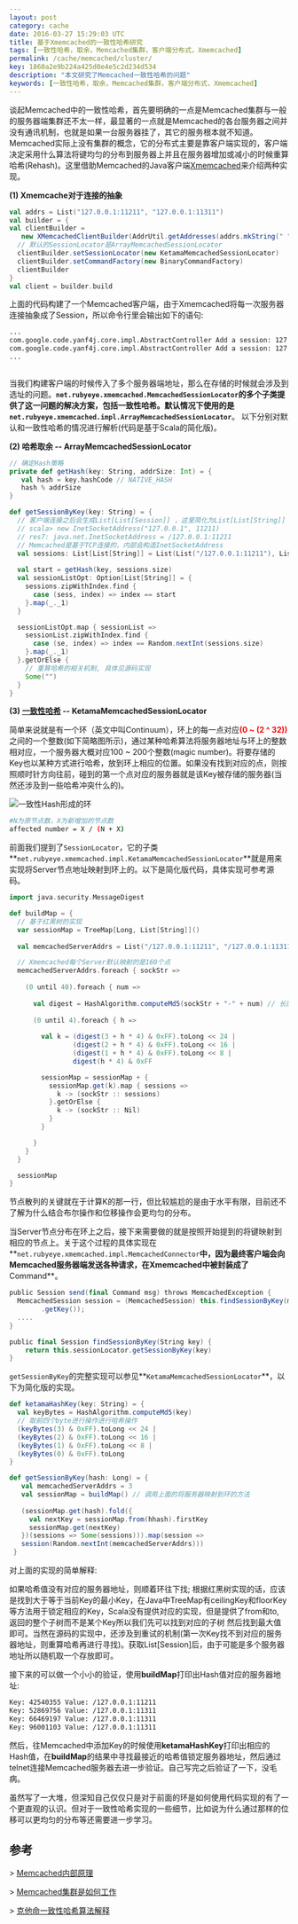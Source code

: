 ```yaml
---
layout: post
category: cache
date: 2016-03-27 15:29:03 UTC
title: 基于Xmemcached的一致性哈希研究
tags: [一致性哈希，取余，Memcached集群，客户端分布式，Xmemcached]
permalink: /cache/memcached/cluster/
key: 1860a2e9b224a425d0e4e5c2d234d534
description: "本文研究了Memcached一致性哈希的问题"
keywords: [一致性哈希，取余，Memcached集群，客户端分布式，Xmemcached]
---
```



谈起Memcached中的一致性哈希，首先要明确的一点是Memcached集群与一般的服务器端集群还不太一样，最显著的一点就是Memcached的各台服务器之间并没有通讯机制，也就是如果一台服务器挂了，其它的服务根本就不知道。
Memcached实际上没有集群的概念，它的分布式主要是靠客户端实现的，客户端决定采用什么算法将键均匀的分布到服务器上并且在服务器增加或减小的时候重算哈希(Rehash)。这里借助Memcached的Java客户端[Xmemcached](https://code.google.com/p/xmemcached/wiki/User_Guide)来介绍两种实现。
  
<b class="highlight">(1) Xmemcache对于连接的抽象</b>
   
```scala
val addrs = List("127.0.0.1:11211", "127.0.0.1:11311")
val builder = {
val clientBuilder = 
   new XMemcachedClientBuilder(AddrUtil.getAddresses(addrs.mkString(" ")))
  // 默认的SessionLocator是ArrayMemcachedSessionLocator
  clientBuilder.setSessionLocator(new KetamaMemcachedSessionLocator)
  clientBuilder.setCommandFactory(new BinaryCommandFactory)
  clientBuilder
}
val client = builder.build
```
    
上面的代码构建了一个Memcached客户端，由于Xmemcached将每一次服务器连接抽象成了Session，所以命令行里会输出如下的语句:
    
```bash    
...
com.google.code.yanf4j.core.impl.AbstractController Add a session: 127.0.0.1:11211
com.google.code.yanf4j.core.impl.AbstractController Add a session: 127.0.0.1:11311
...
    
```

当我们构建客户端的时候传入了多个服务器端地址，那么在存储的时候就会涉及到选址的问题。**`net.rubyeye.xmemcached.MemcachedSessionLocator`**的多个子类提供了这一问题的解决方案，包括一致性哈希。默认情况下使用的是**`net.rubyeye.xmemcached.impl.ArrayMemcachedSessionLocator`**。
以下分别对默认和一致性哈希的情况进行解析(代码是基于Scala的简化版)。
   
    
<b class="highlight">(2) 哈希取余 -- ArrayMemcachedSessionLocator</b>
     
```scala
// 确定Hash策略
private def getHash(key: String, addrSize: Int) = {
   val hash = key.hashCode // NATIVE_HASH
   hash % addrSize
}

def getSessionByKey(key: String) = {
  // 客户端连接之后会生成List[List[Session]] ，这里简化为List[List[String]]
  // scala> new InetSocketAddress("127.0.0.1", 11211)
  // res7: java.net.InetSocketAddress = /127.0.0.1:11211
  // Memcached是基于TCP连接的，内部会构造InetSocketAddress
  val sessions: List[List[String]] = List(List("/127.0.0.1:11211"), List("/127.0.0.1:11311"))
  
  val start = getHash(key, sessions.size)
  val sessionListOpt: Option[List[String]] = {
    sessions.zipWithIndex.find {
      case (sess, index) => index == start
    }.map(_._1)
  }

  sessionListOpt.map { sessionList =>
    sessionList.zipWithIndex.find {
      case (se, index) => index == Random.nextInt(sessions.size)
    }.map(_._1)
  }.getOrElse {
    // 重算哈希的相关机制, 具体见源码实现
    Some("")
  }
}   
```

<p style="display:none">
这种实现有一个问题，就是当Server节点增加或者是减小的时候(如果节点由N变到N + 1那么最坏的情况下有```N / (N + 1)```的数据受到影响)，这个时候如果是涉及到数据库数据的缓存，就会产生大量的查询，对服务器造成不小的压力。
</p>
    

<b class="highlight">(3) [一致性哈希](https://www.quora.com/What-is-the-best-way-to-add-remove-a-new-server-in-memcached-without-restarting-it-to-avoid-rehashing-Is-it-possible) -- KetamaMemcachedSessionLocator</b>

简单来说就是有一个环（英文中叫Continuum），环上的每一点对应<b style="color:red">(0 ~ (2 ^ 32))</b>之间的一个整数(如下简略图所示)，通过某种哈希算法将服务器地址与环上的整数相对应，一个服务器大概对应100 ~ 200个整数(magic number)。将要存储的Key也以某种方式进行哈希，放到环上相应的位置。如果没有找到对应的点，则按照顺时针方向往前，碰到的第一个点对应的服务器就是该Key被存储的服务器(当然还涉及到一些哈希冲突什么的)。

![一致性Hash形成的环](/static/images/charts/2016-03-27/continuum.png)
        
<p style="display:none">
这种情况下如果Memcache集群中加入一个节点，受影响的数据量为其总结点缓存量的1 / 3
    
```bash
#N为原节点数，X为新增加的节点数
affected number = X / (N + X) 
```
</p>

前面我们提到了`SessionLocator`，它的子类**`net.rubyeye.xmemcached.impl.KetamaMemcachedSessionLocator`**就是用来实现将Server节点地址映射到环上的。以下是简化版代码，具体实现可参考源码。


```scala
import java.security.MessageDigest

def buildMap = {
  // 基于红黑树的实现
  var sessionMap = TreeMap[Long, List[String]]()
  
  val memcachedServerAddrs = List("/127.0.0.1:11211", "/127.0.0.1:11311")

  // Xmemcached每个Server默认映射的是160个点
  memcachedServerAddrs.foreach { sockStr =>
  
    (0 until 40).foreach { num =>
    
      val digest = HashAlgorithm.computeMd5(sockStr + "-" + num) // 长度为16的Array[Byte]
      
      (0 until 4).foreach { h =>
        
        val k = (digest(3 + h * 4) & 0xFF).toLong << 24 | 
                (digest(2 + h * 4) & 0xFF).toLong << 16 | 
                (digest(1 + h * 4) & 0xFF).toLong << 8 | 
                digest(h * 4) & 0xFF

        sessionMap = sessionMap + {
          sessionMap.get(k).map { sessions =>
            k -> (sockStr :: sessions)
          }.getOrElse {
            k -> (sockStr :: Nil)
          }
        }

      }
    }
  }

  sessionMap
}    

```

节点散列的关键就在于计算K的那一行，但比较尴尬的是由于水平有限，目前还不了解为什么结合布尔操作和位移操作会更均匀的分布。

当Server节点分布在环上之后，接下来需要做的就是按照开始提到的将键映射到相应的节点上。关于这个过程的具体实现在**`net.rubyeye.xmemcached.impl.MemcachedConnector`**中，因为最终客户端会向Memcached服务器端发送各种请求，在Xmemcached中被封装成了**Command**。


```scala
public Session send(final Command msg) throws MemcachedException {
  MemcachedSession session = (MemcachedSession) this.findSessionByKey(msg
		.getKey());
  ....
}

public final Session findSessionByKey(String key) {
    return this.sessionLocator.getSessionByKey(key)
}
```
  
`getSessionByKey`的完整实现可以参见**```KetamaMemcachedSessionLocator```**，以下为简化版的实现。
  

```scala
def ketamaHashKey(key: String) = {
  val keyBytes = HashAlgorithm.computeMd5(key)
  // 取前四个byte进行操作进行哈希操作
  (keyBytes(3) & 0xFF).toLong << 24 | 
  (keyBytes(2) & 0xFF).toLong << 16 |
  (keyBytes(1) & 0xFF).toLong << 8 |
  (keyBytes(0) & 0xFF).toLong
}

def getSessionByKey(hash: Long) = {
   val memcachedServerAddrs = 3
   val sessionMap = buildMap() // 调用上面的将服务器映射到环的方法
   
   (sessionMap.get(hash).fold({
     val nextKey = sessionMap.from(hhash).firstKey
     sessionMap.get(nextKey)
   })(sessions => Some(sessions))).map(session =>             
   session(Random.nextInt(memcachedServerAddrs)))
 }
```
    
对上面的实现的简单解释: 

如果哈希值没有对应的服务器地址，则顺着环往下找; 根据红黑树实现的话，应该是找到大于等于当前Key的最小Key，在Java中TreeMap有ceilingKey和floorKey等方法用于锁定相应的Key，Scala没有提供对应的实现，但是提供了from和to, 返回的整个子树而不是某个Key所以我们先可以找到对应的子树 然后找到最大值即可。当然在源码的实现中，还涉及到重试的机制(第一次Key找不到对应的服务器地址，则重算哈希再进行寻找)。获取List[Session]后，由于可能是多个服务器地址所以随机取一个存放即可。
      
接下来的可以做一个小小的验证，使用**buildMap**打印出Hash值对应的服务器地址:

```bash        
Key: 42540355 Value: /127.0.0.1:11211
Key: 52869756 Value: /127.0.0.1:11311
Key: 66469197 Value: /127.0.0.1:11311
Key: 96001103 Value: /127.0.0.1:11311
```
   
然后，往Memcached中添加Key的时候使用**ketamaHashKey**打印出相应的Hash值，在**buildMap**的结果中寻找最接近的哈希值锁定服务器地址，然后通过telnet连接Memcached服务器去进一步验证。自己写完之后验证了一下，没毛病。
    
虽然写了一大堆，但深知自己仅仅只是对于前面的环是如何使用代码实现的有了一个更直观的认识。但对于一致性哈希实现的一些细节，比如说为什么通过那样的位移可以更均匀的分布等还需要进一步学习。
   
 
## 参考

\> [Memcached内部原理](https://www.adayinthelifeof.nl/2011/02/06/memcache-internals/)

\> [Memcached集群是如何工作](https://www.quora.com/How-does-a-Memcache-cluster-work)

\> [克他命一致性哈希算法解释](http://www.last.fm/user/RJ/journal/2007/04/10/rz_libketama_-_a_consistent_hashing_algo_for_memcache_clients)

